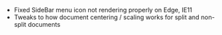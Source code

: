 *	Fixed SideBar menu icon not rendering properly on Edge, IE11
*	Tweaks to how document centering / scaling works for split and non-split documents